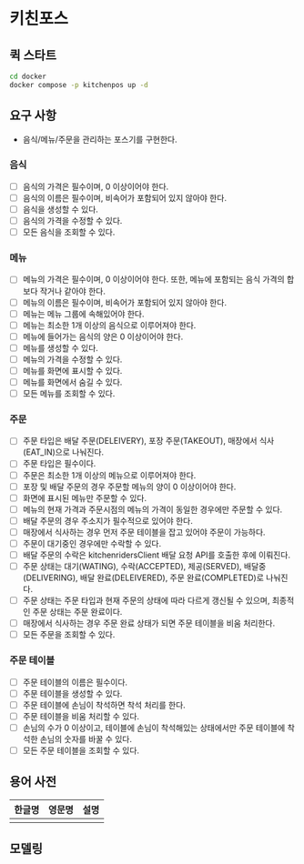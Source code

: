# 키친포스

## 퀵 스타트

```sh
cd docker
docker compose -p kitchenpos up -d
```

## 요구 사항

- 음식/메뉴/주문을 관리하는 포스기를 구현한다.

### 음식

- [ ] 음식의 가격은 필수이며, 0 이상이어야 한다.
- [ ] 음식의 이름은 필수이며, 비속어가 포함되어 있지 않아야 한다.
- [ ] 음식을 생성할 수 있다.
- [ ] 음식의 가격을 수정할 수 있다.
- [ ] 모든 음식을 조회할 수 있다.

### 메뉴

- [ ] 메뉴의 가격은 필수이며, 0 이상이어야 한다. 또한, 메뉴에 포함되는 음식 가격의 합보다 작거나 같아야 한다.
- [ ] 메뉴의 이름은 필수이며, 비속어가 포함되어 있지 않아야 한다.
- [ ] 메뉴는 메뉴 그룹에 속해있어야 한다.
- [ ] 메뉴는 최소한 1개 이상의 음식으로 이루어져야 한다.
- [ ] 메뉴에 들어가는 음식의 양은 0 이상이어야 한다.
- [ ] 메뉴를 생성할 수 있다.
- [ ] 메뉴의 가격을 수정할 수 있다.
- [ ] 메뉴를 화면에 표시할 수 있다.
- [ ] 메뉴를 화면에서 숨길 수 있다.
- [ ] 모든 메뉴를 조회할 수 있다.

### 주문

- [ ] 주문 타입은 배달 주문(DELEIVERY), 포장 주문(TAKEOUT), 매장에서 식사(EAT_IN)으로 나눠진다.
- [ ] 주문 타입은 필수이다.
- [ ] 주문은 최소한 1개 이상의 메뉴으로 이루어져야 한다.
- [ ] 포장 및 배달 주문의 경우 주문할 메뉴의 양이 0 이상이어야 한다.
- [ ] 화면에 표시된 메뉴만 주문할 수 있다.
- [ ] 메뉴의 현재 가격과 주문시점의 메뉴의 가격이 동일한 경우에만 주문할 수 있다.
- [ ] 배달 주문의 경우 주소지가 필수적으로 있어야 한다.
- [ ] 매장에서 식사하는 경우 먼저 주문 테이블을 잡고 있어야 주문이 가능하다.
- [ ] 주문이 대기중인 경우에만 수락할 수 있다.
- [ ] 배달 주문의 수락은 kitchenridersClient 배달 요청 API를 호출한 후에 이뤄진다.
- [ ] 주문 상태는 대기(WATING), 수락(ACCEPTED), 제공(SERVED), 배달중(DELIVERING), 배달 완료(DELEIVERED), 주문 완료(COMPLETED)로 나눠진다.
- [ ] 주문 상태는 주문 타입과 현재 주문의 상태에 따라 다르게 갱신될 수 있으며, 최종적인 주문 상태는 주문 완료이다.
- [ ] 매장에서 식사하는 경우 주문 완료 상태가 되면 주문 테이블을 비움 처리한다.
- [ ] 모든 주문을 조회할 수 있다.

### 주문 테이블

- [ ] 주문 테이블의 이름은 필수이다.
- [ ] 주문 테이블을 생성할 수 있다.
- [ ] 주문 테이블에 손님이 착석하면 착석 처리를 한다.
- [ ] 주문 테이블을 비움 처리할 수 있다.
- [ ] 손님의 수가 0 이상이고, 테이블에 손님이 착석해있는 상태에서만 주문 테이블에 착석한 손님의 숫자를 바꿀 수 있다.
- [ ] 모든 주문 테이블을 조회할 수 있다.

## 용어 사전

| 한글명 | 영문명 | 설명 |
|-----|-----|----|
|     |     |    |

## 모델링
